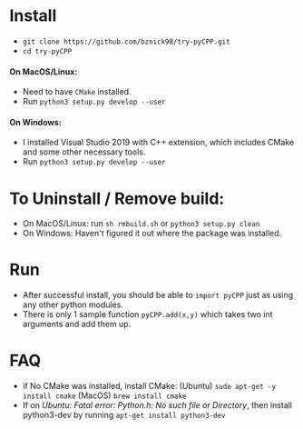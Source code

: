 # Install
- `git clone https://github.com/bznick98/try-pyCPP.git`
- `cd try-pyCPP`
#### On MacOS/Linux:
- Need to have `CMake` installed.
- Run `python3 setup.py develop --user`

#### On Windows:
- I installed Visual Studio 2019 with C++ extension, which includes CMake and some other necessary tools.
- Run `python3 setup.py develop --user`

# To Uninstall / Remove build:
- On MacOS/Linux: run `sh rmbuild.sh` or `python3 setup.py clean`
- On Windows: Haven't figured it out where the package was installed.

# Run
- After successful install, you should be able to `import pyCPP` just as using any other python modules.
- There is only 1 sample function `pyCPP.add(x,y)` which takes two int arguments and add them up.

# FAQ
- if No CMake was installed, install CMake: (Ubuntu) `sudo apt-get -y install cmake` (MacOS) `brew install cmake`
- If on *Ubuntu: Fatal error: Python.h: No such file or Directory*, then install python3-dev by running `apt-get install python3-dev`